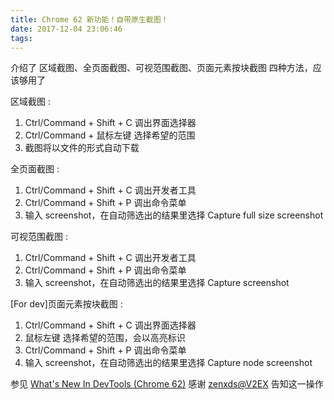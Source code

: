```yaml
---
title: Chrome 62 新功能！自带原生截图！
date: 2017-12-04 23:06:46
tags:
---
```

介绍了 区域截图、全页面截图、可视范围截图、页面元素按块截图 四种方法，应该够用了
<!--more-->

区域截图 :
1. Ctrl/Command + Shift + C 调出界面选择器
2. Ctrl/Command + 鼠标左键 选择希望的范围
3. 截图将以文件的形式自动下载
  
全页面截图 :
1. Ctrl/Command + Shift + C 调出开发者工具
2. Ctrl/Command + Shift + P 调出命令菜单
2. 输入 screenshot，在自动筛选出的结果里选择 Capture full size screenshot
  
可视范围截图 :
1. Ctrl/Command + Shift + C 调出开发者工具
2. Ctrl/Command + Shift + P 调出命令菜单
2. 输入 screenshot，在自动筛选出的结果里选择 Capture screenshot
  
[For dev]页面元素按块截图 :
1. Ctrl/Command + Shift + C 调出界面选择器
2. 鼠标左键 选择希望的范围，会以高亮标识
3. Ctrl/Command + Shift + P 调出命令菜单
4. 输入 screenshot，在自动筛选出的结果里选择 Capture node screenshot

参见 [What's New In DevTools (Chrome 62)](https://developers.google.com/web/updates/2017/08/devtools-release-notes)
感谢 [zenxds@V2EX](https://www.v2ex.com/t/411918?p=1#r_5045453) 告知这一操作
